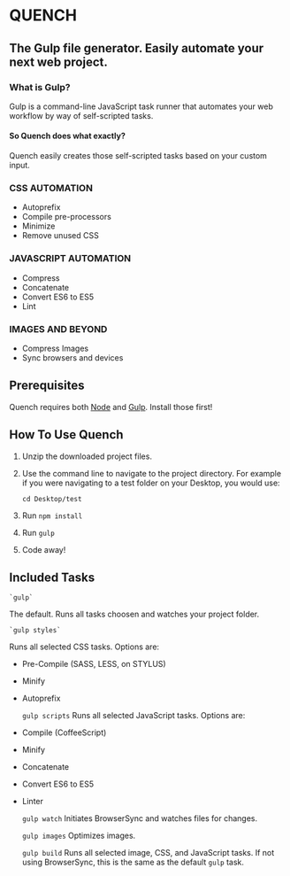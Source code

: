 # QUENCH

## The Gulp file generator. Easily automate your next web project.

### What is Gulp?

Gulp is a command-line JavaScript task runner that automates your web workflow by way of self-scripted tasks. 
#### So Quench does what exactly?
Quench easily creates those self-scripted tasks based on your custom input.

### CSS AUTOMATION

* Autoprefix
* Compile pre-processors
* Minimize
* Remove unused CSS

### JAVASCRIPT AUTOMATION

* Compress
* Concatenate
* Convert ES6 to ES5
* Lint

### IMAGES AND BEYOND

* Compress Images
* Sync browsers and devices

## Prerequisites
Quench requires both [Node](https://nodejs.org/) and [Gulp](http://gulpjs.com/). Install those first!

## How To Use Quench

1. Unzip the downloaded project files.
2. Use the command line to navigate to the project directory. For example if you were navigating to a test folder on your Desktop, you would use:

	`cd Desktop/test`
3. Run `npm install`
4. Run `gulp`
5. Code away!

## Included Tasks
    `gulp`
The default. Runs all tasks choosen and watches your project folder.


    `gulp styles`
Runs all selected CSS tasks. Options are:

* Pre-Compile (SASS, LESS, on STYLUS)
* Minify
* Autoprefix


    `gulp scripts`
Runs all selected JavaScript tasks. Options are:

* Compile (CoffeeScript)
* Minify
* Concatenate
* Convert ES6 to ES5
* Linter


    `gulp watch`
Initiates BrowserSync and watches files for changes.


    `gulp images`
Optimizes images.


    `gulp build`
Runs all selected image, CSS, and JavaScript tasks. If not using BrowserSync, this is the same as the default `gulp` task.
